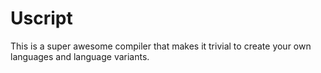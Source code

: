 # Uscript
This is a super awesome compiler that makes it trivial to create your own languages and language variants.
